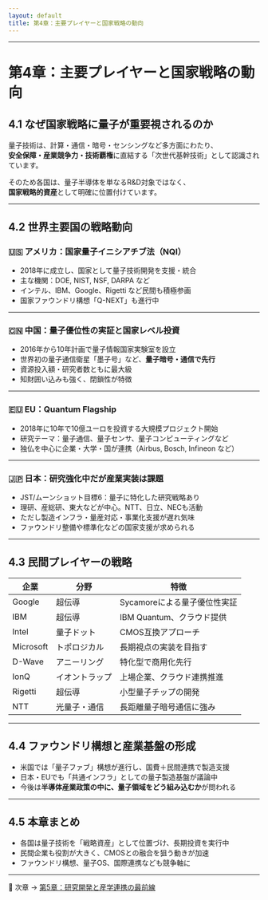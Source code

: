 ```yaml
---
layout: default
title: 第4章：主要プレイヤーと国家戦略の動向 
---
```


---

# 第4章：主要プレイヤーと国家戦略の動向

## 4.1 なぜ国家戦略に量子が重要視されるのか

量子技術は、計算・通信・暗号・センシングなど多方面にわたり、  
**安全保障・産業競争力・技術覇権**に直結する「次世代基幹技術」として認識されています。

そのため各国は、量子半導体を単なるR&D対象ではなく、  
**国家戦略的資産**として明確に位置付けています。

---

## 4.2 世界主要国の戦略動向

### 🇺🇸 アメリカ：国家量子イニシアチブ法（NQI）

- 2018年に成立し、国家として量子技術開発を支援・統合  
- 主な機関：DOE, NIST, NSF, DARPA など  
- インテル、IBM、Google、Rigetti など民間も積極参画  
- 国家ファウンドリ構想「Q-NEXT」も進行中

---

### 🇨🇳 中国：量子優位性の実証と国家レベル投資

- 2016年から10年計画で量子情報国家実験室を設立  
- 世界初の量子通信衛星「墨子号」など、**量子暗号・通信で先行**  
- 資源投入額・研究者数ともに最大級  
- 知財囲い込みも強く、閉鎖性が特徴

---

### 🇪🇺 EU：Quantum Flagship

- 2018年に10年で10億ユーロを投資する大規模プロジェクト開始  
- 研究テーマ：量子通信、量子センサ、量子コンピューティングなど  
- 独仏を中心に企業・大学・国が連携（Airbus, Bosch, Infineon など）

---

### 🇯🇵 日本：研究強化中だが産業実装は課題

- JST/ムーンショット目標6：量子に特化した研究戦略あり  
- 理研、産総研、東大などが中心。NTT、日立、NECも活動  
- ただし製造インフラ・量産対応・事業化支援が遅れ気味  
- ファウンドリ整備や標準化などの国家支援が求められる

---

## 4.3 民間プレイヤーの戦略

| 企業 | 分野 | 特徴 |
|------|------|------|
| Google | 超伝導 | Sycamoreによる量子優位性実証 |
| IBM | 超伝導 | IBM Quantum、クラウド提供 |
| Intel | 量子ドット | CMOS互換アプローチ |
| Microsoft | トポロジカル | 長期視点の実装を目指す |
| D-Wave | アニーリング | 特化型で商用化先行 |
| IonQ | イオントラップ | 上場企業、クラウド連携推進 |
| Rigetti | 超伝導 | 小型量子チップの開発 |
| NTT | 光量子・通信 | 長距離量子暗号通信に強み |

---

## 4.4 ファウンドリ構想と産業基盤の形成

- 米国では「量子ファブ」構想が進行し、国費＋民間連携で製造支援
- 日本・EUでも「共通インフラ」としての量子製造基盤が議論中
- 今後は**半導体産業政策の中に、量子領域をどう組み込むか**が問われる

---

## 4.5 本章まとめ

- 各国は量子技術を「戦略資産」として位置づけ、長期投資を実行中
- 民間企業も役割が大きく、CMOSとの融合を狙う動きが加速
- ファウンドリ構想、量子OS、国際連携なども競争軸に

---

🔗 次章 → [第5章：研究開発と産学連携の最前線](05_rd_alliance.md)
